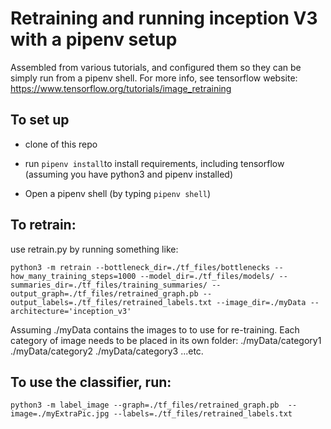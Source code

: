 # Retraining and running inception V3 with a pipenv setup

Assembled from various tutorials, and configured them so they can be simply run from a pipenv shell.
For more info, see tensorflow website:
 https://www.tensorflow.org/tutorials/image_retraining

## To set up

- clone of this repo

- run `pipenv install`to install requirements, including tensorflow (assuming you have python3 and pipenv installed)

- Open a pipenv shell (by typing `pipenv shell`)

## To retrain:

use retrain.py by running something like:

```
python3 -m retrain --bottleneck_dir=./tf_files/bottlenecks --how_many_training_steps=1000 --model_dir=./tf_files/models/ --summaries_dir=./tf_files/training_summaries/ --output_graph=./tf_files/retrained_graph.pb --output_labels=./tf_files/retrained_labels.txt --image_dir=./myData --architecture='inception_v3'
```

Assuming ./myData contains the images to to use for re-training. Each category of image needs to be placed in its own folder:
./myData/category1
./myData/category2
./myData/category3 
...etc.

## To use the classifier, run:
```
python3 -m label_image --graph=./tf_files/retrained_graph.pb  --image=./myExtraPic.jpg --labels=./tf_files/retrained_labels.txt
```